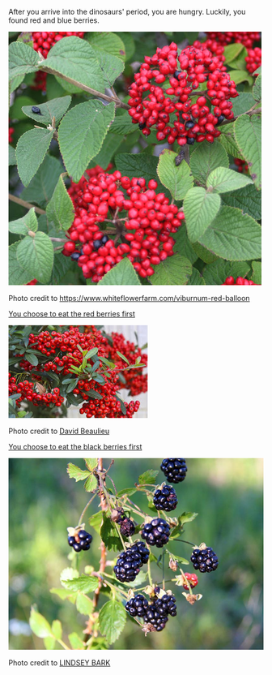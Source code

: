 After you arrive into the dinosaurs' period, you are hungry. Luckily, you found red and blue berries.

![Berries](../images/berries.jpg)

Photo credit to https://www.whiteflowerfarm.com/viburnum-red-balloon

[You choose to eat the red berries first](death3.md)

![Red](../images/Red.jpeg)

Photo credit to [ David Beaulieu](https://www.thespruce.com/do-some-shrubs-bear-poisonous-berries-or-seeds-toxic-leaves-2132696)

[You choose to eat the black berries first](death3.md)

![Berries](../images/blackberries.jpg)

Photo credit to [LINDSEY BARK](https://www.cherokeephoenix.org/Article/index/103352)